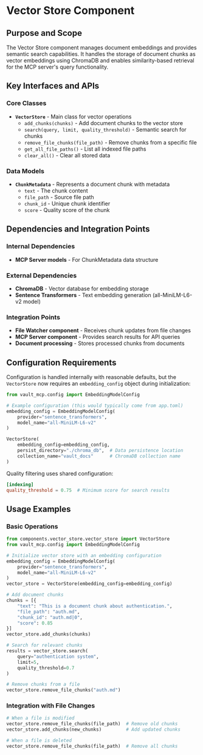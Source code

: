 # Vector Store Component

## Purpose and Scope

The Vector Store component manages document embeddings and provides semantic search capabilities. It handles the storage of document chunks as vector embeddings using ChromaDB and enables similarity-based retrieval for the MCP server's query functionality.

## Key Interfaces and APIs

### Core Classes

- **`VectorStore`** - Main class for vector operations
  - `add_chunks(chunks)` - Add document chunks to the vector store
  - `search(query, limit, quality_threshold)` - Semantic search for chunks
  - `remove_file_chunks(file_path)` - Remove chunks from a specific file
  - `get_all_file_paths()` - List all indexed file paths
  - `clear_all()` - Clear all stored data

### Data Models

- **`ChunkMetadata`** - Represents a document chunk with metadata
  - `text` - The chunk content
  - `file_path` - Source file path
  - `chunk_id` - Unique chunk identifier
  - `score` - Quality score of the chunk

## Dependencies and Integration Points

### Internal Dependencies
- **MCP Server models** - For ChunkMetadata data structure

### External Dependencies
- **ChromaDB** - Vector database for embedding storage
- **Sentence Transformers** - Text embedding generation (all-MiniLM-L6-v2 model)

### Integration Points
- **File Watcher component** - Receives chunk updates from file changes
- **MCP Server component** - Provides search results for API queries
- **Document processing** - Stores processed chunks from documents

## Configuration Requirements

Configuration is handled internally with reasonable defaults, but the `VectorStore` now requires an `embedding_config` object during initialization:

```python
from vault_mcp.config import EmbeddingModelConfig

# Example configuration (this would typically come from app.toml)
embedding_config = EmbeddingModelConfig(
    provider="sentence_transformers",
    model_name="all-MiniLM-L6-v2"
)

VectorStore(
    embedding_config=embedding_config,
    persist_directory="./chroma_db",  # Data persistence location
    collection_name="vault_docs"      # ChromaDB collection name
)
```

Quality filtering uses shared configuration:
```toml
[indexing]
quality_threshold = 0.75  # Minimum score for search results
```

## Usage Examples

### Basic Operations
```python
from components.vector_store.vector_store import VectorStore
from vault_mcp.config import EmbeddingModelConfig

# Initialize vector store with an embedding configuration
embedding_config = EmbeddingModelConfig(
    provider="sentence_transformers",
    model_name="all-MiniLM-L6-v2"
)
vector_store = VectorStore(embedding_config=embedding_config)

# Add document chunks
chunks = [{
    "text": "This is a document chunk about authentication.",
    "file_path": "auth.md",
    "chunk_id": "auth.md|0", 
    "score": 0.85
}]
vector_store.add_chunks(chunks)

# Search for relevant chunks
results = vector_store.search(
    query="authentication system",
    limit=5,
    quality_threshold=0.7
)

# Remove chunks from a file
vector_store.remove_file_chunks("auth.md")
```

### Integration with File Changes
```python
# When a file is modified
vector_store.remove_file_chunks(file_path)  # Remove old chunks
vector_store.add_chunks(new_chunks)         # Add updated chunks

# When a file is deleted
vector_store.remove_file_chunks(file_path)  # Remove all chunks
```
